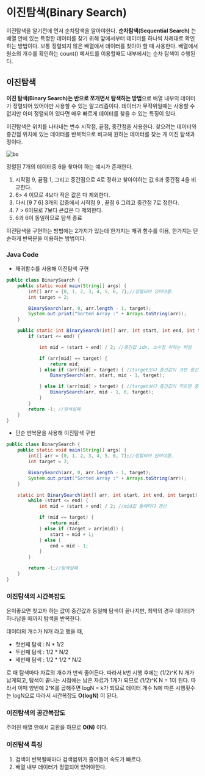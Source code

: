 # 이진탐색(Binary Search)

이진탐색을 알기전에 먼저 순차탐색을 알아야한다. **순차탐색(Sequential Search)** 는 배열 안에 있는 특정한 데이터를 찾기 위해 앞에서부터 데이터를 하나씩 차례대로 확인하는 방법이다. 보통 정렬되지 않은 배열에서 데이터를 찾아야 할 때 사용한다. 배열에서 원소의 개수를 확인하는 count() 메서드를 이용할때도 내부에서는 순차 탐색이 수행된다.

## 이진탐색

**이진 탐색(Binary Search)는 반으로 쪼개면서 탐색하는 방법**으로 배열 내부의 데이터가 정렬되어 있어야만 사용할 수 있는 알고리즘이다. 데이터가 무작위일때는 사용할 수 없지만 이미 정렬되어 있다면 매우 빠르게 데이터를 찾을 수 있는 특징이 있다.

이진탐색은 위치를 나타내는 변수 시작점, 끝점, 중간점을 사용한다. 찾으려는 데이터와 중간점 위치에 있는 데이터를 반복적으로 비교해 원하는 데이터를 찾는 게 이진 탐색과정이다.

![bs](https://github.com/princenim/TIL/assets/59499600/1c5a6399-aec3-4c9e-8910-514460d5e634)

정렬된 7개의 데이터중 6을 찾아야 하는 예시가 존재한다.

1. 시작점 9, 끝점 1, 그리고 중간점으로 4로 정하고 찾아야하는 값 6과 중간점 4을 비교한다.
2. 6> 4 이므로 4보다 작은 값은 다 제외한다.
3. 다시 [9 7 6] 3개의 값중에서 시작점 9 , 끝점 6 그리고 중간점 7로 정한다.
4. 7 >  6이므로 7보다 큰값은 다 제외한다.
5. 6과 6이 동일하므로 탐색 종료

이진탐색을 구현하는 방법에는 2가지가 있는데 한가지는 재귀 함수를 이용, 한가지는 단순하게 반복문을 이용하는 방법이다.


### Java Code

- 재귀함수를 사용해 이진탐색 구현

```java
public class BinarySearch {
    public static void main(String[] args) {
        int[] arr = {0, 1, 2, 3, 4, 5, 6, 7};//정렬되어 있어야함.
        int target = 2;

        BinarySearch(arr, 0, arr.length - 1, target);
        System.out.print("Sorted Array :" + Arrays.toString(arr));
    }

    public static int BinarySearch(int[] arr, int start, int end, int target) {
        if (start <= end) {

            int mid = (start + end) / 2; //중간값 idx, 소수점 이하는 버림

            if (arr[mid] == target) {
                return mid;
            } else if (arr[mid] > target) { //target보다 중간값이 크면 중간값보다 큰 값은 제외
                BinarySearch(arr, start, mid - 1, target);

            } else if (arr[mid] > target) { //target보다 중간값이 작으면 중간값보다 작은 값은 제외
                BinarySearch(arr, mid - 1, 0, target);
            }
        }
        return -1; //탐색실패
    }
}
```

- 단순 반복문을 사용해 이진탐색 구현

```java
public class BinarySearch {
    public static void main(String[] args) {
        int[] arr = {0, 1, 2, 3, 4, 5, 6, 7};//정렬되어 있어야함.
        int target = 2;

        BinarySearch(arr, 0, arr.length - 1, target);
        System.out.print("Sorted Array :" + Arrays.toString(arr));
    }

    static int BinarySearch(int[] arr, int start, int end, int target) {
        while (start <= end) {
            int mid = (start + end) / 2; //mid값 돌때마다 갱신

            if (mid == target) {
                return mid;
            } else if (target > arr[mid]) {
                start = mid + 1;
            } else {
                end = mid - 1;
            }
        }

        return -1;//탐색실패
    }
}
```

### 이진탐색의 시간복잡도

운이좋으면 찾고자 하는 값이 중간값과 동일해 탐색이 끝나지만, 최악의 경우 데이터가 하나남을 때까지 탐색을 반복한다.

데이터의 개수가 N개 라고 했을 때,

- 첫번째 탐색 : N * 1/2
- 두번째 탐색 : 1/2 * N/2
- 세번째 탐색 : 1/2 * 1/2 * N/2

로 매 탐색마다 자료의 개수가 반씩 줄어든다. 따라서 k번 시행 후에는 (1/2)^K N 개가 남게되고, 탐색이 끝나는 시점에는 남은 자료가 1개가 되므로 (1/2)^K N = 1이 된다. 따라서 이때 양번에 2^K를 곱해주면 logN = k가 되므로 데이터 개수 N에 따른 시행횟수는 logN으로 따라서 시간복잡도 **O(logN)** 이 된다.

### 이진탐색의 공간복잡도

주어진 배열 안에서 교환을 하므로 **O(N)** 이다.

### 이진탐색 특징

1. 검색이 반복될때마다 검색범위가 줄어들어 속도가 빠르다.
2. 배열 내부 데이터가 정렬되어 있어야한다.
